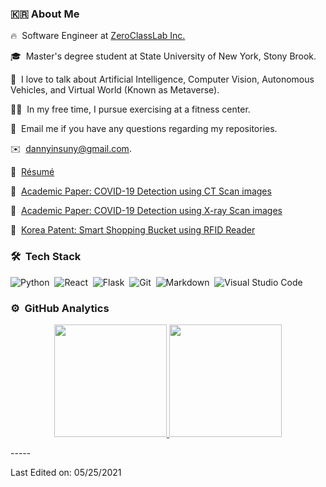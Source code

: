 

<!-- ## 👋 &nbsp;Hey I'm Youngho Kim -->

### 🇰🇷&nbsp;About Me

🔥 &nbsp;Software Engineer at [ZeroClassLab Inc.](https://www.zeroclasslab.com/)

🎓 &nbsp;Master's degree student at State University of New York, Stony Brook.

🌱 &nbsp;I love to talk about Artificial Intelligence, Computer Vision, Autonomous Vehicles, and Virtual World (Known as Metaverse).

🏋️‍♂️ &nbsp;In my free time, I pursue exercising at a fitness center.

💬 &nbsp;Email me if you have any questions regarding my repositories.

✉️ &nbsp;dannyinsuny@gmail.com.

📄 &nbsp;[Résumé](https://github.com/rxYoungho/RESUME/blob/main/Resume_Youngho%20Kim_2021-05-07.pdf)

📌 &nbsp;[Academic Paper: COVID-19 Detection using CT Scan images](https://github.com/rxYoungho/X-ray-CT_scan_Covid-19_detection/blob/master/COVID-19%20Detection%20using%20Computed%20Tomography%20Scans%20with%20YOLO3.pdf)

📌 &nbsp;[Academic Paper: COVID-19 Detection using X-ray Scan images](https://github.com/rxYoungho/X-ray-CT_scan_Covid-19_detection/blob/master/COVID-19%20%20and%20%20Pneumonia%20%20Classification%20%20with%20%20X-ray%20%20Images%20%20UsingCombined%20%20ResNet50%20%20Model.pdf)

📌 &nbsp;[Korea Patent: Smart Shopping Bucket using RFID Reader](https://github.com/rxYoungho/RESUME/blob/main/%5BHaru%5D%20%E1%84%90%E1%85%B3%E1%86%A8%E1%84%92%E1%85%A5%E1%84%8C%E1%85%B3%E1%86%BC(%E1%84%8C%E1%85%A610-2245196%E1%84%92%E1%85%A9).pdf)

### 🛠 &nbsp;Tech Stack

![Python](https://img.shields.io/badge/-Python-05122A?style=flat&logo=python)&nbsp;
![React](https://img.shields.io/badge/-React-05122A?style=flat&logo=react)&nbsp;
![Flask](https://img.shields.io/badge/-Flask-05122A?style=flat&logo=flask)&nbsp;
![Git](https://img.shields.io/badge/-Git-05122A?style=flat&logo=git)&nbsp;
![Markdown](https://img.shields.io/badge/-Markdown-05122A?style=flat&logo=markdown)&nbsp;
![Visual Studio Code](https://img.shields.io/badge/-Visual%20Studio%20Code-05122A?style=flat&logo=visual-studio-code&logoColor=007ACC)&nbsp;

### ⚙️ &nbsp;GitHub Analytics

<p align="center">
<a href="https://github.com/rxYoungho">
  <img height="180em" src="https://github-readme-stats-eight-theta.vercel.app/api?username=rxYoungho&show_icons=true&theme=algolia&include_all_commits=true&count_private=true"/>
  <img height="180em" src="https://github-readme-stats-eight-theta.vercel.app/api/top-langs/?username=rxYoungho&layout=compact&langs_count=8&theme=algolia"/>
</a>
</p>
-----

Last Edited on: 05/25/2021
